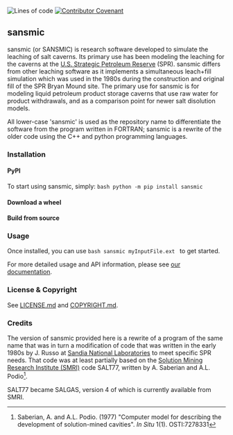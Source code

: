 ![Lines of code](https://sloc.xyz/github/sandialabs/sansmic/?category=code)
[![Contributor Covenant](https://img.shields.io/badge/Contributor%20Covenant-2.1-4baaaa.svg)](CODE_OF_CONDUCT.md)

## sansmic

sansmic (or SANSMIC) is research software developed to simulate the 
leaching of salt caverns.
Its primary use has been modeling the leaching for the caverns at the 
[U.S. Strategic Petroleum Reserve](https://www.energy.gov/ceser/strategic-petroleum-reserve)
(SPR). sansmic differs from other leaching software as it implements a 
simultaneous leach+fill simulation which was used in the 1980s during the
construction and original fill of the SPR Bryan Mound site. The primary 
use for sansmic is for modeling liquid petroleum product storage caverns
that use raw water for product withdrawals, and as a comparison point for
newer salt disolution models.

All lower-case 'sansmic' is used as the repository name to differentiate
the software from the program written in FORTRAN;
sansmic is a rewrite of the older code using the C++ and python
programming languages.

### Installation


#### PyPI
To start using sansmic, simply:
``bash
python -m pip install sansmic
``

#### Download a wheel


#### Build from source


### Usage

Once installed, you can use
``bash
sansmic myInputFile.ext
``
to get started.

For more detailed usage and API information, please see
[our documentation][docs].

[docs]: https://dbhart.github.io/

### License & Copyright

See [LICENSE.md](LICENSE.md) and [COPYRIGHT.md](COPYRIGHT.md).


### Credits

The version of sansmic provided here is a rewrite of a program of the 
same name that was in turn a modification of code that was written in the 
early 1980s by J. Russo at [Sandia National Laboratories](https://www.sandia.gov) 
to meet specific SPR needs.
That code was at least partially based on the [Solution Mining Research 
Institute (SMRI)](https://www.solutionmining.org/) code SALT77,
written by A. Saberian and A.L. Podio[^1].

SALT77 became SALGAS, version 4 of which is currently available from SMRI.

[^1]: Saberian, A. and A.L. Podio. (1977) "Computer model for describing the development of solution-mined cavities". *In Situ* 1(1). OSTI:7278331
